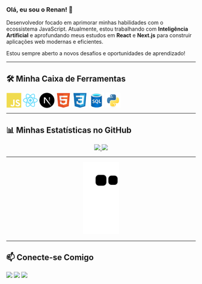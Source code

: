 ### Olá, eu sou o Renan! 👋

Desenvolvedor focado em aprimorar minhas habilidades com o ecossistema JavaScript. Atualmente, estou trabalhando com **Inteligência Artificial** e aprofundando meus estudos em **React** e **Next.js** para construir aplicações web modernas e eficientes.

Estou sempre aberto a novos desafios e oportunidades de aprendizado!

---

## 🛠️ Minha Caixa de Ferramentas
<div style="display: inline_block;">
  <img align="center" alt="JavaScript" height="40" src="https://raw.githubusercontent.com/devicons/devicon/master/icons/javascript/javascript-plain.svg">
  <img align="center" alt="React" height="40" src="https://raw.githubusercontent.com/devicons/devicon/master/icons/react/react-original.svg">
  <img align="center" alt="NextJS" height="40" src="https://raw.githubusercontent.com/devicons/devicon/master/icons/nextjs/nextjs-original.svg" />
  <img align="center" alt="HTML5" height="40" src="https://raw.githubusercontent.com/devicons/devicon/master/icons/html5/html5-original.svg">
  <img align="center" alt="CSS3" height="40" src="https://raw.githubusercontent.com/devicons/devicon/master/icons/css3/css3-original.svg">
  <img align="center" alt="SQL" height="40" src="https://raw.githubusercontent.com/devicons/devicon/master/icons/azuresqldatabase/azuresqldatabase-original.svg">
  <img align="center" alt="Python" height="40" src="https://raw.githubusercontent.com/devicons/devicon/master/icons/python/python-original.svg">
</div>

---

## 📊 Minhas Estatísticas no GitHub
<div align="center">
  <a href="https://github.com/HiRenan">
    <img width="48%" src="https://github-readme-stats.vercel.app/api?username=HiRenan&show_icons=true&theme=algolia&include_all_commits=true&count_private=true"/>
    <img width="49%" src="https://github-readme-stats.vercel.app/api/top-langs/?username=HiRenan&layout=compact&langs_count=7&theme=algolia"/>
  </a>
</div>

---

<div align="center">
  <img src="https://github.com/HiRenan/HiRenan/blob/output/github-contribution-grid-snake.svg" alt="Snake animation" />
</div>

---

## 📫 Conecte-se Comigo
<div align="left"> 
  <a href="https://www.linkedin.com/in/renan-mocelin-br/" target="_blank"><img src="https://img.shields.io/badge/-LinkedIn-%230077B5?style=for-the-badge&logo=linkedin&logoColor=white" target="_blank"></a>
  <a href = "mailto:renanryuakame@gmail.com"><img src="https://img.shields.io/badge/-Gmail-%23333?style=for-the-badge&logo=gmail&logoColor=white" target="_blank"></a>
  <a href="https://www.instagram.com/imrenann_n" target="_blank"><img src="https://img.shields.io/badge/-Instagram-%23E4405F?style=for-the-badge&logo=instagram&logoColor=white" target="_blank"></a>
</div>
